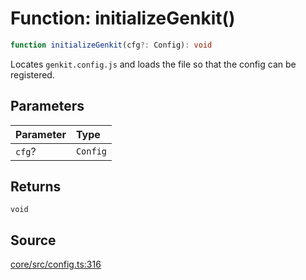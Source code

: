 # Function: initializeGenkit()

```ts
function initializeGenkit(cfg?: Config): void
```

Locates `genkit.config.js` and loads the file so that the config can be registered.

## Parameters

| Parameter | Type |
| :------ | :------ |
| `cfg`? | `Config` |

## Returns

`void`

## Source

[core/src/config.ts:316](https://github.com/firebase/genkit/blob/2b0be364306d92a8e7d13efc2da4fb04c1d21e29/js/core/src/config.ts#L316)
